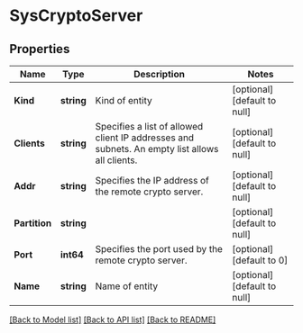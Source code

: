 # SysCryptoServer

## Properties
Name | Type | Description | Notes
------------ | ------------- | ------------- | -------------
**Kind** | **string** | Kind of entity | [optional] [default to null]
**Clients** | **string** | Specifies a list of allowed client IP addresses and subnets. An empty list allows all clients. | [optional] [default to null]
**Addr** | **string** | Specifies the IP address of the remote crypto server. | [optional] [default to null]
**Partition** | **string** |  | [optional] [default to null]
**Port** | **int64** | Specifies the port used by the remote crypto server. | [optional] [default to 0]
**Name** | **string** | Name of entity | [optional] [default to null]

[[Back to Model list]](../README.md#documentation-for-models) [[Back to API list]](../README.md#documentation-for-api-endpoints) [[Back to README]](../README.md)



